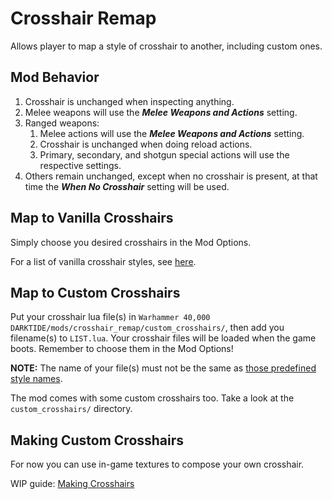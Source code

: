 # Crosshair Remap

Allows player to map a style of crosshair to another, including custom ones.

## Mod Behavior

1. Crosshair is unchanged when inspecting anything.
2. Melee weapons will use the ***Melee Weapons and Actions*** setting.
3. Ranged weapons: 
   1. Melee actions will use the ***Melee Weapons and Actions*** setting.
   2. Crosshair is unchanged when doing reload actions.
   3. Primary, secondary, and shotgun special actions will use the respective settings.
4. Others remain unchanged, except when no crosshair is present, at that time the ***When No Crosshair*** setting will be used.

## Map to Vanilla Crosshairs

Simply choose you desired crosshairs in the Mod Options.

For a list of vanilla crosshair styles, see [here](docs/vanilla_crosshairs.md).

## Map to Custom Crosshairs

Put your crosshair lua file(s) in `Warhammer 40,000 DARKTIDE/mods/crosshair_remap/custom_crosshairs/`, then add you filename(s) to `LIST.lua`. Your crosshair files will be loaded when the game boots. Remember to choose them in the Mod Options!

**NOTE:** The name of your file(s) must not be the same as [those predefined style names](docs/vanilla_crosshairs.md).

The mod comes with some custom crosshairs too. Take a look at the `custom_crosshairs/` directory.

## Making Custom Crosshairs

For now you can use in-game textures to compose your own crosshair.

WIP guide: [Making Crosshairs](docs/making_crosshairs.md)
